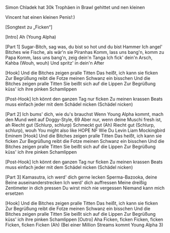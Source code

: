 Simon Chladek  hat 30k Trophäen in Brawl gehittet und nen kleinen




















































Vincent hat einen kleinen Penis!:)





[Songtext zu „Ficken“]

[Intro]
Ah (Young Alpha)

[Part 1]
Sugar-Bitch, sag was, du bist so hot und du bist Hammer
Ich angel' Bitches wie Fische, als wär'n sie Piranhas
Komm, lass uns bang'n, komm zu Papa
Komm, lass uns bang'n, zeig dein'n Tanga
Ich fick' dein'n Arsch, Kahba (Wouh, wouh)
Und spritz' in dein'n After

[Hook]
Und die Bitches zeigen pralle Titten
Das heißt, ich kann sie ficken
Zur Begrüßung reibt die Fotze meinen Schwanz ein bisschen
Und die Bitches zeigen pralle Titten
Sie beißt sich auf die Lippen
Zur Begrüßung küss' ich ihre pinken Schamlippen

[Post-Hook]
Ich könnt den ganzen Tag nur ficken
Zu meinen krassen Beats muss einfach jeder mit dem Schädel nicken (Schädel nicken)

[Part 2]
Ich bums' dich, wie du's brauchst
Wenn Young Alpha kommt, mach den Mund weit auf
Doggy-Style, 69
Aber nur, wenn deine Muschi fresh ist, ah
Riecht gut (Schlurp, schlurp)
Schmeckt gut (Ah)
Riecht gut (Schlurp, schlurp), wouh
You might also like
HOPE
NF
Wie Du
Levin Liam
Mockingbird
Eminem
[Hook]
Und die Bitches zeigen pralle Titten
Das heißt, ich kann sie ficken
Zur Begrüßung reibt die Fotze meinen Schwanz ein bisschen
Und die Bitches zeigen pralle Titten
Sie beißt sich auf die Lippen
Zur Begrüßung küss' ich ihre pinken Schamlippen

[Post-Hook]
Ich könnt den ganzen Tag nur ficken
Zu meinen krassen Beats muss einfach jeder mit dem Schädel nicken (Schädel nicken)

[Part 3]
Kamasutra, ich werd' dich gerne lecken
Sperma-Bazooka, deine Beine auseinanderstrecken
Ich werd' dich auffressen
Meine dreißig Zentimeter in dich pressen
Du wirst mich nie vergessen
Niemand kann mich ersetzen

[Hook]
Und die Bitches zeigen pralle Titten
Das heißt, ich kann sie ficken
Zur Begrüßung reibt die Fotze meinen Schwanz ein bisschen
Und die Bitches zeigen pralle Titten
Sie beißt sich auf die Lippen
Zur Begrüßung küss' ich ihre pinken Schamlippen
[Outro]
Aha
Ficken, ficken
Ficken, ficken
Ficken, ficken
Ficken (Ah)
(Bei einer Million Streams kommt Young Alpha 3)
